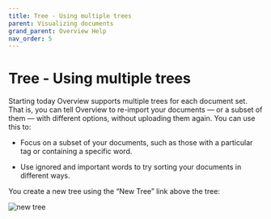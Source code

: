 ```yaml
---
title: Tree - Using multiple trees
parent: Visualizing documents
grand_parent: Overview Help
nav_order: 5
---
```


# Tree - Using multiple trees

Starting today Overview supports multiple trees for each document set. That is, you can tell Overview to re-import your documents — or a subset of them — with different options, without uploading them again. You can use this to:

* Focus on a subset of your documents, such as those with a particular tag or containing a specific word.

* Use ignored and important words to try sorting your documents in different ways.

You create a new tree using the “New Tree” link above the tree:

![new tree](https://blog.overviewdocs.com/wp-content/uploads/2014/02/New-Tree.png)


